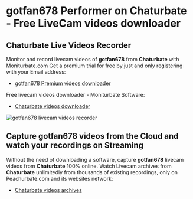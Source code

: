 # gotfan678 Performer on Chaturbate - Free LiveCam videos downloader

## Chaturbate Live Videos Recorder

Monitor and record livecam videos of **gotfan678** from **Chaturbate** with Moniturbate.com
Get a premium trial for free by just and only registering with your Email address:
* [gotfan678 Premium videos downloader](https://moniturbate.com/request-demo-licence-key.html)

Free livecam videos downloader - Moniturbate Software:
* [Chaturbate videos downloader](https://moniturbate.com/moniturbate-download-software.html)

![gotfan678 livecam videos recorder](https://peachurnet.com/templates/moniturbate-software.png)


## Capture gotfan678 videos from the Cloud and watch your recordings on Streaming

Without the need of downloading a software, capture **gotfan678** livecam videos from **Chaturbate** 100% online.
Watch Livecam archives from **Chaturbate** unlimitedly from thousands of existing recordings, only on Peachurbate.com and its websites network:
* [Chaturbate videos archives](https://peachurnet.com/)